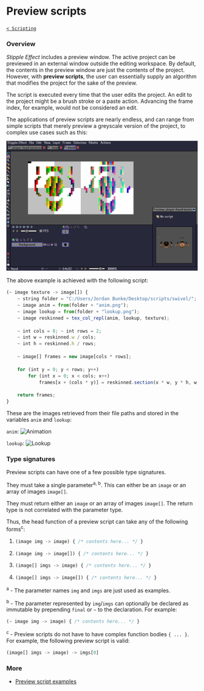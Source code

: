 # Preview scripts

[`< Scripting`](scripting.md)

<!-- TODO -->

### Overview
_Stipple Effect_ includes a preview window. The active project can be previewed in an external window outside the editing workspace. By default, the contents in the preview window are just the contents of the project. However, with **preview scripts**, the user can essentially supply an algorithm that modifies the project for the sake of the preview.

The script is executed every time that the user edits the project. An edit to the project might be a brush stroke or a paste action. Advancing the frame index, for example, would not be considered an edit.

The applications of preview scripts are nearly endless, and can range from simple scripts that merely preview a greyscale version of the project, to complex use cases such as this:

![Animating a texture](assets/graphics/complex-preview.gif)

The above example is achieved with the following script:

```js
(~ image texture -> image[]) {
    ~ string folder = "C:/Users/Jordan Bunke/Desktop/scripts/swivel/";
    ~ image anim = from(folder + "anim.png");
    ~ image lookup = from(folder + "lookup.png");
    ~ image reskinned = tex_col_repl(anim, lookup, texture);

    ~ int cols = 8; ~ int rows = 2;
    ~ int w = reskinned.w / cols;
    ~ int h = reskinned.h / rows;

    ~ image[] frames = new image[cols * rows];

    for (int y = 0; y < rows; y++)
        for (int x = 0; x < cols; x++)
            frames[x + (cols * y)] = reskinned.section(x * w, y * h, w, h);
    
    return frames;
}
```

These are the images retrieved from their file paths and stored in the variables `anim` and `lookup`:

`anim`: ![Animation](assets/anim.png) 

`lookup`: ![Lookup](assets/lookup.png)

### Type signatures

Preview scripts can have one of a few possible type signatures.

They must take a single parameter<sup>a, b</sup>. This can either be an `image` or an array of images `image[]`.

They must return either an `image` or an array of images `image[]`. The return type is not correlated with the parameter type.

Thus, the head function of a preview script can take any of the following forms<sup>c</sup>:
1.  ```js
    (image img -> image) { /* contents here... */ }
    ```
2.  ```js
    (image img -> image[]) { /* contents here... */ }
    ```
3.  ```js
    (image[] imgs -> image) { /* contents here... */ }
    ```
4.  ```js
    (image[] imgs -> image[]) { /* contents here... */ }
    ```

<sup>a</sup> - The parameter names `img` and `imgs` are just used as examples.

<sup>b</sup> - The parameter represented by `img`/`imgs` can optionally be declared as immutable by prepending `final` or `~` to the declaration. For example:
```js
(~ image img -> image) { /* contents here... */ }
```

<sup>c</sup> - Preview scripts do not have to have complex function bodies `{ ... }`. For example, the following preview script is valid:
```js
(image[] imgs -> image) -> imgs[0]
```

### More
* [Preview script examples](https://github.com/jbunke/se-script-examples/tree/main/scripts/preview)
